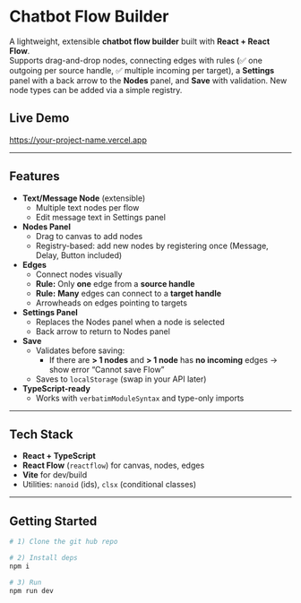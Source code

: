 # Chatbot Flow Builder

A lightweight, extensible **chatbot flow builder** built with **React + React Flow**.  
Supports drag-and-drop nodes, connecting edges with rules (✅ one outgoing per source handle, ✅ multiple incoming per target), a **Settings** panel with a back arrow to the **Nodes** panel, and **Save** with validation. New node types can be added via a simple registry.

## Live Demo
<!-- Replace with your deployed URL -->
https://your-project-name.vercel.app

---

## Features

- **Text/Message Node** (extensible)  
  - Multiple text nodes per flow  
  - Edit message text in Settings panel
- **Nodes Panel**  
  - Drag to canvas to add nodes  
  - Registry-based: add new nodes by registering once (Message, Delay, Button included)
- **Edges**
  - Connect nodes visually
  - **Rule:** Only **one** edge from a **source handle**
  - **Rule:** **Many** edges can connect to a **target handle**
  - Arrowheads on edges pointing to targets
- **Settings Panel**
  - Replaces the Nodes panel when a node is selected
  - Back arrow to return to Nodes panel
- **Save**
  - Validates before saving:
    - If there are **> 1 nodes** and **> 1 node** has **no incoming** edges → show error “Cannot save Flow”
  - Saves to `localStorage` (swap in your API later)
- **TypeScript-ready**
  - Works with `verbatimModuleSyntax` and type-only imports

---

## Tech Stack

- **React + TypeScript**
- **React Flow** (`reactflow`) for canvas, nodes, edges
- **Vite** for dev/build
- Utilities: `nanoid` (ids), `clsx` (conditional classes)

---

## Getting Started

```bash
# 1) Clone the git hub repo

# 2) Install deps
npm i 

# 3) Run
npm run dev
